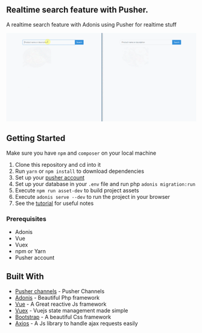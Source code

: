 ## Realtime search feature with Pusher.

A realtime search feature with Adonis using Pusher for realtime stuff 

![application screenshot](public/images/demo.gif "Realtime search feature with Adonis and Pusher")


## Getting Started
Make sure you have `npm` and `composer` on your local machine

1.  Clone this repository and cd into it
2.  Run `yarn` or `npm install` to download dependencies
3.  Set up your [pusher account](https://dashboard.pusher.com/accounts/sign_up)
4.  Set up your database in your `.env` file and run php `adonis migration:run`
6.  Execute `npm run asset-dev` to build project assets
7.  Execute `adonis serve --dev` to run the project in your browser
8.  See the [tutorial](https://pusher.com/tutorials/search-laravel-vue) for useful notes 

### Prerequisites

* Adonis
* Vue
* Vuex
* npm or Yarn
* Pusher account


## Built With

* [Pusher channels](https://pusher.com/channels) - Pusher Channels
* [Adonis](https://adonisjs.com/) - Beautiful Php framework
* [Vue](https://vuejs.org/) - A Great reactive Js framework
* [Vuex](https://vuejs.org/) - Vuejs state management made simple
* [Bootstrap](https://getbootstrap.com) - A beautiful Css framework
* [Axios](https://vuejs.org/) - A Js library to handle ajax requests easily

